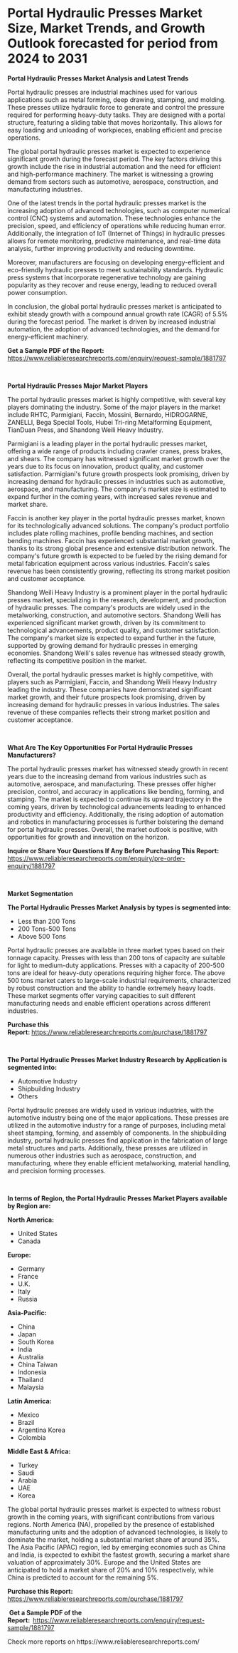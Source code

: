<p><h1>Portal Hydraulic Presses Market Size, Market Trends, and Growth Outlook forecasted for period from 2024 to 2031</h1></p><p><strong>Portal Hydraulic Presses Market Analysis and Latest Trends</strong></p>
<p><p>Portal hydraulic presses are industrial machines used for various applications such as metal forming, deep drawing, stamping, and molding. These presses utilize hydraulic force to generate and control the pressure required for performing heavy-duty tasks. They are designed with a portal structure, featuring a sliding table that moves horizontally. This allows for easy loading and unloading of workpieces, enabling efficient and precise operations.</p><p>The global portal hydraulic presses market is expected to experience significant growth during the forecast period. The key factors driving this growth include the rise in industrial automation and the need for efficient and high-performance machinery. The market is witnessing a growing demand from sectors such as automotive, aerospace, construction, and manufacturing industries.</p><p>One of the latest trends in the portal hydraulic presses market is the increasing adoption of advanced technologies, such as computer numerical control (CNC) systems and automation. These technologies enhance the precision, speed, and efficiency of operations while reducing human error. Additionally, the integration of IoT (Internet of Things) in hydraulic presses allows for remote monitoring, predictive maintenance, and real-time data analysis, further improving productivity and reducing downtime.</p><p>Moreover, manufacturers are focusing on developing energy-efficient and eco-friendly hydraulic presses to meet sustainability standards. Hydraulic press systems that incorporate regenerative technology are gaining popularity as they recover and reuse energy, leading to reduced overall power consumption.</p><p>In conclusion, the global portal hydraulic presses market is anticipated to exhibit steady growth with a compound annual growth rate (CAGR) of 5.5% during the forecast period. The market is driven by increased industrial automation, the adoption of advanced technologies, and the demand for energy-efficient machinery.</p></p>
<p><strong>Get a Sample PDF of the Report:&nbsp;</strong> <a href="https://www.reliableresearchreports.com/enquiry/request-sample/1881797">https://www.reliableresearchreports.com/enquiry/request-sample/1881797</a></p>
<p>&nbsp;</p>
<p><strong>Portal Hydraulic Presses Major Market Players</strong></p>
<p><p>The portal hydraulic presses market is highly competitive, with several key players dominating the industry. Some of the major players in the market include RHTC, Parmigiani, Faccin, Mossini, Bernardo, HIDROGARNE, ZANELLI, Bega Special Tools, Hubei Tri-ring Metalforming Equipment, TianDuan Press, and Shandong Weili Heavy Industry.</p><p>Parmigiani is a leading player in the portal hydraulic presses market, offering a wide range of products including crawler cranes, press brakes, and shears. The company has witnessed significant market growth over the years due to its focus on innovation, product quality, and customer satisfaction. Parmigiani's future growth prospects look promising, driven by increasing demand for hydraulic presses in industries such as automotive, aerospace, and manufacturing. The company's market size is estimated to expand further in the coming years, with increased sales revenue and market share.</p><p>Faccin is another key player in the portal hydraulic presses market, known for its technologically advanced solutions. The company's product portfolio includes plate rolling machines, profile bending machines, and section bending machines. Faccin has experienced substantial market growth, thanks to its strong global presence and extensive distribution network. The company's future growth is expected to be fueled by the rising demand for metal fabrication equipment across various industries. Faccin's sales revenue has been consistently growing, reflecting its strong market position and customer acceptance.</p><p>Shandong Weili Heavy Industry is a prominent player in the portal hydraulic presses market, specializing in the research, development, and production of hydraulic presses. The company's products are widely used in the metalworking, construction, and automotive sectors. Shandong Weili has experienced significant market growth, driven by its commitment to technological advancements, product quality, and customer satisfaction. The company's market size is expected to expand further in the future, supported by growing demand for hydraulic presses in emerging economies. Shandong Weili's sales revenue has witnessed steady growth, reflecting its competitive position in the market.</p><p>Overall, the portal hydraulic presses market is highly competitive, with players such as Parmigiani, Faccin, and Shandong Weili Heavy Industry leading the industry. These companies have demonstrated significant market growth, and their future prospects look promising, driven by increasing demand for hydraulic presses in various industries. The sales revenue of these companies reflects their strong market position and customer acceptance.</p></p>
<p>&nbsp;</p>
<p><strong>What Are The Key Opportunities For Portal Hydraulic Presses Manufacturers?</strong></p>
<p><p>The portal hydraulic presses market has witnessed steady growth in recent years due to the increasing demand from various industries such as automotive, aerospace, and manufacturing. These presses offer higher precision, control, and accuracy in applications like bending, forming, and stamping. The market is expected to continue its upward trajectory in the coming years, driven by technological advancements leading to enhanced productivity and efficiency. Additionally, the rising adoption of automation and robotics in manufacturing processes is further bolstering the demand for portal hydraulic presses. Overall, the market outlook is positive, with opportunities for growth and innovation on the horizon.</p></p>
<p><strong>Inquire or Share Your Questions If Any Before Purchasing This Report:</strong> <a href="https://www.reliableresearchreports.com/enquiry/pre-order-enquiry/1881797">https://www.reliableresearchreports.com/enquiry/pre-order-enquiry/1881797</a></p>
<p>&nbsp;</p>
<p><strong>Market Segmentation</strong></p>
<p><strong>The Portal Hydraulic Presses Market Analysis by types is segmented into:</strong></p>
<p><ul><li>Less than 200 Tons</li><li>200 Tons-500 Tons</li><li>Above 500 Tons</li></ul></p>
<p><p>Portal hydraulic presses are available in three market types based on their tonnage capacity. Presses with less than 200 tons of capacity are suitable for light to medium-duty applications. Presses with a capacity of 200-500 tons are ideal for heavy-duty operations requiring higher force. The above 500 tons market caters to large-scale industrial requirements, characterized by robust construction and the ability to handle extremely heavy loads. These market segments offer varying capacities to suit different manufacturing needs and enable efficient operations across different industries.</p></p>
<p><strong>Purchase this Report:&nbsp;</strong><a href="https://www.reliableresearchreports.com/purchase/1881797">https://www.reliableresearchreports.com/purchase/1881797</a></p>
<p>&nbsp;</p>
<p><strong>The Portal Hydraulic Presses Market Industry Research by Application is segmented into:</strong></p>
<p><ul><li>Automotive Industry</li><li>Shipbuilding Industry</li><li>Others</li></ul></p>
<p><p>Portal hydraulic presses are widely used in various industries, with the automotive industry being one of the major applications. These presses are utilized in the automotive industry for a range of purposes, including metal sheet stamping, forming, and assembly of components. In the shipbuilding industry, portal hydraulic presses find application in the fabrication of large metal structures and parts. Additionally, these presses are utilized in numerous other industries such as aerospace, construction, and manufacturing, where they enable efficient metalworking, material handling, and precision forming processes.</p></p>
<p>&nbsp;</p>
<p><strong>In terms of Region, the Portal Hydraulic Presses Market Players available by Region are:</strong></p>
<p>
    <p> <strong> North America: </strong>
        <ul>
            <li>United States</li>
            <li>Canada</li>
        </ul>
        </p> 
    <p> <strong> Europe: </strong>
        <ul>
            <li>Germany</li>
            <li>France</li>
            <li>U.K.</li>
            <li>Italy</li>
            <li>Russia</li>
        </ul>
        </p> 
    <p> <strong> Asia-Pacific: </strong>
        <ul>
            <li>China</li>
            <li>Japan</li>
            <li>South Korea</li>
            <li>India</li>
            <li>Australia</li>
            <li>China Taiwan</li>
            <li>Indonesia</li>
            <li>Thailand</li>
            <li>Malaysia</li>
        </ul>
        </p> 
    <p> <strong> Latin America: </strong>
        <ul>
            <li>Mexico</li>
            <li>Brazil</li>
            <li>Argentina Korea</li>
            <li>Colombia</li>
        </ul>
        </p> 
    <p> <strong> Middle East & Africa: </strong>
        <ul>
            <li>Turkey</li>
            <li>Saudi</li>
            <li>Arabia</li>
            <li>UAE</li>
            <li>Korea</li>
        </ul>
    </p>
    </p>
<p><p>The global portal hydraulic presses market is expected to witness robust growth in the coming years, with significant contributions from various regions. North America (NA), propelled by the presence of established manufacturing units and the adoption of advanced technologies, is likely to dominate the market, holding a substantial market share of around 35%. The Asia Pacific (APAC) region, led by emerging economies such as China and India, is expected to exhibit the fastest growth, securing a market share valuation of approximately 30%. Europe and the United States are anticipated to hold a market share of 20% and 10% respectively, while China is predicted to account for the remaining 5%.</p></p>
<p><strong>Purchase this Report: </strong><a href="https://www.reliableresearchreports.com/purchase/1881797">https://www.reliableresearchreports.com/purchase/1881797</a></p>
<p>&nbsp;<strong>Get a Sample PDF of the Report:&nbsp;&nbsp;</strong><a href="https://www.reliableresearchreports.com/enquiry/request-sample/1881797">https://www.reliableresearchreports.com/enquiry/request-sample/1881797</a></p>
<p><strong></strong></p>
<p>Check more reports on https://www.reliableresearchreports.com/</p>